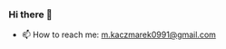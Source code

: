 ### Hi there 👋

- 📫 How to reach me: m.kaczmarek0991@gmail.com

<!--
**MichalKay/MichalKay** is a ✨ _special_ ✨ repository because its `README.md` (this file) appears on your GitHub profile.

Here are some ideas to get you started:

- 🔭 I’m currently working on ...
- 🌱 I’m currently learning ...
- 👯 I’m looking to collaborate on ...
- 🤔 I’m looking for help with ...
- 💬 Ask me about ...
- 📫 How to reach me: m.kaczmarek0991@gmail.com
- 😄 Pronouns: ...
- ⚡ Fun fact: ...
-->
